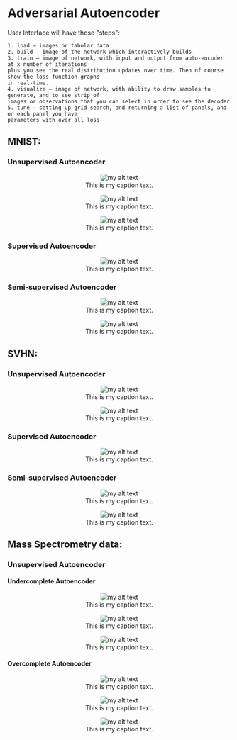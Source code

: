 # Adversarial Autoencoder

User Interface will have those "steps":

    1. load — images or tabular data 
    2. build — image of the network which interactively builds
    3. train — image of network, with input and output from auto-encoder at x number of iterations 
    plus you see the real distribution updates over time. Then of course show the loss function graphs 
    in real-time.
    4. visualize — image of network, with ability to draw samples to generate, and to see strip of 
    images or observations that you can select in order to see the decoder
    5. tune — setting up grid search, and returning a list of panels, and on each panel you have 
    parameters with over all loss

## MNIST: 

### Unsupervised Autoencoder
<figure align="center">
  <img src="https://github.com/Explainable-Artificial-Intelligence/AdversarialAutoencoder/blob/master/doc/results/mnist/mnist_unsupervised_z_dim_2_reconstruction_grid.png?raw=Truee" alt="my alt text"/>
  <figcaption>This is my caption text.</figcaption>
</figure>

<figure align="center">
  <img src="https://github.com/Explainable-Artificial-Intelligence/AdversarialAutoencoder/blob/master/doc/results/mnist/z_dim_2_50_real_dist_and_encoder_dist.png?raw=Truee" alt="my alt text"/>
  <figcaption>This is my caption text.</figcaption>
</figure>

<figure align="center">
  <img src="https://github.com/Explainable-Artificial-Intelligence/AdversarialAutoencoder/blob/master/doc/results/mnist/mnist_unsupervised_z_dim_2_50_latent_space_class_distribution.png?raw=Truee" alt="my alt text"/>
  <figcaption>This is my caption text.</figcaption>
</figure>


### Supervised Autoencoder
<figure align="center">
  <img src="https://github.com/Explainable-Artificial-Intelligence/AdversarialAutoencoder/blob/master/doc/results/mnist/mnist_supervised_500_latent_space_class_distribution.png?raw=Truee" alt="my alt text"/>
  <figcaption>This is my caption text.</figcaption>
</figure>

### Semi-supervised Autoencoder
<figure align="center">
  <img src="https://github.com/Explainable-Artificial-Intelligence/AdversarialAutoencoder/blob/master/doc/results/mnist/mnist_semi_supervised_z_dim_2_100_real_dist_and_encoder_dist.png?raw=Truee" alt="my alt text"/>
  <figcaption>This is my caption text.</figcaption>
</figure>

<figure align="center">
  <img src="https://github.com/Explainable-Artificial-Intelligence/AdversarialAutoencoder/blob/master/doc/results/mnist/mnist_semi_supervised_100_gen_images.png?raw=Truee" alt="my alt text"/>
  <figcaption>This is my caption text.</figcaption>
</figure>

## SVHN:

### Unsupervised Autoencoder
<figure align="center">
  <img src="https://github.com/Explainable-Artificial-Intelligence/AdversarialAutoencoder/blob/master/doc/results/svhn/svhn_unsupervised_200_reconstruction_grid.png?raw=Truee" alt="my alt text"/>
  <figcaption>This is my caption text.</figcaption>
</figure>

<figure align="center">
  <img src="https://github.com/Explainable-Artificial-Intelligence/AdversarialAutoencoder/blob/master/doc/results/svhn/svhn_unsupervised_200_latent_space_class_distribution.png?raw=Truee" alt="my alt text"/>
  <figcaption>This is my caption text.</figcaption>
</figure>

### Supervised Autoencoder
<figure align="center">
  <img src="https://github.com/Explainable-Artificial-Intelligence/AdversarialAutoencoder/blob/master/doc/results/svhn/svhn_supervised_250_latent_space_class_distribution.png?raw=Truee" alt="my alt text"/>
  <figcaption>This is my caption text.</figcaption>
</figure>

### Semi-supervised Autoencoder
<figure align="center">
  <img src="https://github.com/Explainable-Artificial-Intelligence/AdversarialAutoencoder/blob/master/doc/results/svhn/schn_semi_supervised_250_latent_space_class_distribution.png?raw=Truee" alt="my alt text"/>
  <figcaption>This is my caption text.</figcaption>
</figure>

<figure align="center">
  <img src="https://github.com/Explainable-Artificial-Intelligence/AdversarialAutoencoder/blob/master/doc/results/svhn/svhn_semi_supervised_500_gen_images.png?raw=Truee" alt="my alt text"/>
  <figcaption>This is my caption text.</figcaption>
</figure>


## Mass Spectrometry data:

### Unsupervised Autoencoder

#### Undercomplete Autoencoder

<figure align="center">
  <img src="https://github.com/Explainable-Artificial-Intelligence/AdversarialAutoencoder/blob/master/doc/results/mass_spec/spectra_generation/undercomplete_autoencoder/1000_mass_specs_spectra_small.png?raw=Truee" alt="my alt text"/>
  <figcaption>This is my caption text.</figcaption>
</figure>

<figure align="center">
  <img src="https://github.com/Explainable-Artificial-Intelligence/AdversarialAutoencoder/blob/master/doc/results/mass_spec/spectra_generation/undercomplete_autoencoder/generated_spectra.png?raw=Truee" alt="my alt text"/>
  <figcaption>This is my caption text.</figcaption>
</figure>

<figure align="center">
  <img src="https://github.com/Explainable-Artificial-Intelligence/AdversarialAutoencoder/blob/master/doc/results/mass_spec/spectra_generation/undercomplete_autoencoder/mz_intensity_distributions.png?raw=Truee" alt="my alt text"/>
  <figcaption>This is my caption text.</figcaption>
</figure>

#### Overcomplete Autoencoder

<figure align="center">
  <img src="https://github.com/Explainable-Artificial-Intelligence/AdversarialAutoencoder/blob/master/doc/results/mass_spec/spectra_generation/overcomplete_autoencoder/1000_mass_specs_spectra_small.png?raw=Truee" alt="my alt text"/>
  <figcaption>This is my caption text.</figcaption>
</figure>

<figure align="center">
  <img src="https://github.com/Explainable-Artificial-Intelligence/AdversarialAutoencoder/blob/master/doc/results/mass_spec/spectra_generation/overcomplete_autoencoder/generated_spectra.png?raw=Truee" alt="my alt text"/>
  <figcaption>This is my caption text.</figcaption>
</figure>

<figure align="center">
  <img src="https://github.com/Explainable-Artificial-Intelligence/AdversarialAutoencoder/blob/master/doc/results/mass_spec/spectra_generation/overcomplete_autoencoder/mz_intensity_distributions_large.png?raw=Truee" alt="my alt text"/>
  <figcaption>This is my caption text.</figcaption>
</figure>

